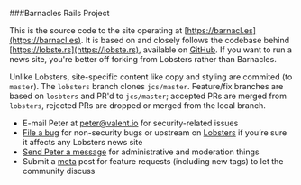 ###Barnacles Rails Project

This is the source code to the site operating at [https://barnacl.es](https://barnacl.es).
It is based on and closely follows the codebase behind [https://lobste.rs](https://lobste.rs), available on [GitHub](https://github.com/jcs/lobsters).
If you want to run a news site, you're better off forking from Lobsters rather than Barnacles.

Unlike Lobsters, site-specific content like copy and styling are commited (to `master`).
The `lobsters` branch clones `jcs/master`.
Feature/fix branches are based on `losbters` and PR'd to `jcs/master`;
accepted PRs are merged from `lobsters`,
rejected PRs are dropped or merged from the local branch.

 * E-mail Peter at peter@valent.io for security-related issues
 * [File a bug](https://github.com/pushcx/barnacl.es/issues) for non-security bugs or upstream on [Lobsters](https://github.com/jcs/lobsters/issues) if you’re sure it affects any Lobsters news site
 * [Send Peter a message](https://barnacl.es/messages?to=pushcx) for administrative and moderation things
 * Submit a [meta](https://barnacl.es/t/meta) post for feature requests (including new tags) to let the community discuss
